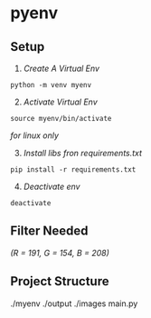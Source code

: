 # pyenv

## Setup 
1. *Create A Virtual Env*
```
python -m venv myenv
```

2. *Activate Virtual Env*
```
source myenv/bin/activate
```
_for linux only_

3. *Install libs fron requirements.txt*
```
pip install -r requirements.txt
```

4. *Deactivate env*
```
deactivate
```

## Filter Needed
_(R = 191,  G = 154, B = 208)_


## Project Structure
./myenv
./output
./images
main.py